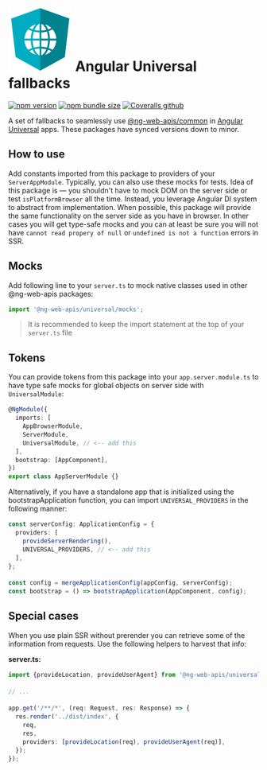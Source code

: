# ![logo](logo.svg) Angular Universal fallbacks

[![npm version](https://img.shields.io/npm/v/@ng-web-apis/universal.svg)](https://npmjs.com/package/@ng-web-apis/universal)
[![npm bundle size](https://img.shields.io/bundlephobia/minzip/@ng-web-apis/universal)](https://bundlephobia.com/result?p=@ng-web-apis/universal)
[![Coveralls github](https://img.shields.io/coveralls/github/ng-web-apis/universal)](https://coveralls.io/github/ng-web-apis/universal?branch=master)

A set of fallbacks to seamlessly use [@ng-web-apis/common](https://github.com/tinkoff/ng-web-apis/tree/main/libs/common)
in [Angular Universal](https://github.com/angular/universal) apps. These packages have synced versions down to minor.

## How to use

Add constants imported from this package to providers of your `ServerAppModule`. Typically, you can also use these mocks
for tests. Idea of this package is — you shouldn't have to mock DOM on the server side or test `isPlatformBrowser` all
the time. Instead, you leverage Angular DI system to abstract from implementation. When possible, this package will
provide the same functionality on the server side as you have in browser. In other cases you will get type-safe mocks
and you can at least be sure you will not have `cannot read propery of null` or `undefined is not a function` errors in
SSR.

## Mocks

Add following line to your `server.ts` to mock native classes used in other @ng-web-apis packages:

```js
import '@ng-web-apis/universal/mocks';
```

> It is recommended to keep the import statement at the top of your `server.ts` file

## Tokens

You can provide tokens from this package into your `app.server.module.ts` to have type safe mocks for global objects on
server side with `UniversalModule`:

```ts
@NgModule({
  imports: [
    AppBrowserModule,
    ServerModule,
    UniversalModule, // <-- add this
  ],
  bootstrap: [AppComponent],
})
export class AppServerModule {}
```

Alternatively, if you have a standalone app that is initialized using the bootstrapApplication function, you can import
`UNIVERSAL_PROVIDERS` in the following manner:

```ts
const serverConfig: ApplicationConfig = {
  providers: [
    provideServerRendering(),
    UNIVERSAL_PROVIDERS, // <-- add this
  ],
};

const config = mergeApplicationConfig(appConfig, serverConfig);
const bootstrap = () => bootstrapApplication(AppComponent, config);
```

## Special cases

When you use plain SSR without prerender you can retrieve some of the information from requests. Use the following
helpers to harvest that info:

**server.ts:**

```typescript
import {provideLocation, provideUserAgent} from '@ng-web-apis/universal';

// ...

app.get('/**/*', (req: Request, res: Response) => {
  res.render('../dist/index', {
    req,
    res,
    providers: [provideLocation(req), provideUserAgent(req)],
  });
});
```
